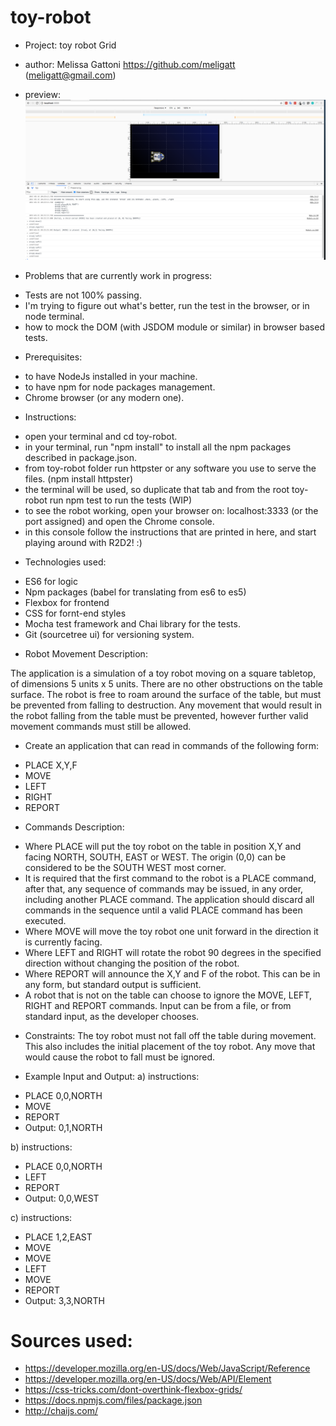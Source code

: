 # toy-robot
* Project: toy robot Grid
* author: Melissa Gattoni https://github.com/meligatt (meligatt@gmail.com)

* preview:
![Image of Robot app](https://github.com/meligatt/toy-robot/blob/master/help/robot-preview.png)

* Problems that are currently work in progress:
- Tests are not 100% passing.
- I'm trying to figure out what's better, run the test in the browser, or in node terminal.
- how to mock the DOM (with JSDOM module or similar) in browser based tests.

* Prerequisites:
- to have NodeJs installed in your machine.
- to have npm for node packages management.
- Chrome browser (or any modern one).

* Instructions:
- open your terminal and cd toy-robot.
- in your terminal, run "npm install" to install all the npm packages described in package.json.
- from toy-robot folder run httpster or any software you use to serve the files. (npm install httpster)
- the terminal will be used, so duplicate that tab and from the root toy-robot run npm test to run the tests (WIP)
- to see the robot working, open your browser on: localhost:3333 (or the port assigned) and open the Chrome console.
- in this console follow the instructions that are printed in here, and start playing around with R2D2! :)

* Technologies used:
- ES6 for logic
- Npm packages (babel for translating from es6 to es5)
- Flexbox for frontend
- CSS for fornt-end styles
- Mocha test framework and  Chai library for the tests.
- Git (sourcetree ui) for versioning system.

* Robot Movement Description:

The application is a simulation of a toy robot moving on a square tabletop, of dimensions 5 units x 5 units. There are no other obstructions on the table surface.
The robot is free to roam around the surface of the table, but must be prevented from falling to destruction. Any movement that would result in the robot falling from the table must be prevented, however further valid movement commands must still be allowed.

* Create an application that can read in commands of the following form:

- PLACE X,Y,F
- MOVE  
- LEFT
- RIGHT
- REPORT

* Commands Description:
- Where PLACE will put the toy robot on the table in position X,Y and facing NORTH, SOUTH, EAST or WEST. The origin (0,0) can be considered to be the SOUTH WEST most corner.
- It is required that the first command to the robot is a PLACE command, after that, any sequence of commands may be issued, in any order, including another PLACE command. The application should discard all commands in the  sequence until a valid PLACE command has been executed.
- Where MOVE will move the toy robot one unit forward in the direction it is currently facing.
- Where LEFT and RIGHT will rotate the robot 90 degrees in the specified direction without changing the position of the robot.
- Where REPORT will announce the X,Y and F of the robot. This can be in any form, but standard output is sufficient.
- A robot that is not on the table can choose to ignore the MOVE, LEFT, RIGHT and REPORT commands. Input can be from a file, or from standard input, as the developer chooses.

* Constraints:
The toy robot must not fall off the table during movement. This also includes the initial placement of the toy robot. Any move that would cause the robot to fall must be ignored.

* Example Input and Output:
a) instructions:
- PLACE 0,0,NORTH
- MOVE
- REPORT
- Output: 0,1,NORTH

b) instructions:
- PLACE 0,0,NORTH
- LEFT
- REPORT
- Output: 0,0,WEST

c) instructions:
- PLACE 1,2,EAST
- MOVE
- MOVE
- LEFT
- MOVE
- REPORT
- Output: 3,3,NORTH

# Sources used:
* https://developer.mozilla.org/en-US/docs/Web/JavaScript/Reference
* https://developer.mozilla.org/en-US/docs/Web/API/Element
* https://css-tricks.com/dont-overthink-flexbox-grids/
* https://docs.npmjs.com/files/package.json
* http://chaijs.com/

